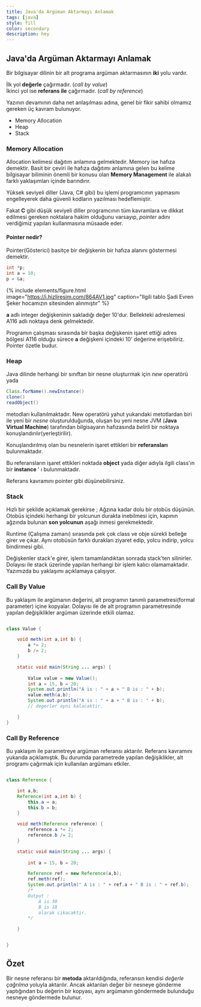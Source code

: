 ```yaml
---
title: Java'da Argüman Aktarmayı Anlamak
tags: [java]
style: fill
color: secondary
description: hey
---
```


## Java'da Argüman Aktarmayı Anlamak


Bir bilgisayar dilinin bir alt programa argüman aktarmasının **iki** yolu vardır.

İlk yol **değerle** çağırmadır. (*call by value*)\
İkinci yol ise **referans ile** çağırmadır. (*call by reference*)

Yazının devamının daha net anlaşılması adına, genel bir fikir sahibi olmamız gereken üç kavram bulunuyor. 

* Memory Allocation
* Heap
* Stack

### Memory Allocation

Allocation kelimesi dağıtım anlamına gelmektedir. Memory ise hafıza demektir. Basit bir çeviri ile hafıza dağıtımı anlamına gelen bu kelime bilgisayar biliminin önemli bir konusu olan **Memory Management** ile alakalı farklı yaklaşımları içinde barındırır.


Yüksek seviyeli diller (Java, C# gibi) bu işlemi programcının yapmasını engelleyerek daha güvenli kodların yazılması hedeflemiştir.

Fakat **C** gibi düşük seviyeli diller programcının tüm kavramlara ve dikkat edilmesi gereken noktalara hakim olduğunu varsayıp, *pointer* adını verdiğimiz yapıları kullanmasına müsaade eder.

#### Pointer nedir?

Pointer(Gösterici) basitçe bir değişkenin bir hafıza alanını göstermesi demektir.

```c
int *p;
int a = 10;
p = &a;
```

{% include elements/figure.html image="https://i.hizliresim.com/864AV1.jpg" caption="Ilgili tablo Şadi Evren Şeker hocamızın sitesinden alınmıştır" %}


**a** adlı integer değişkeninin sakladığı değer 10'dur. Bellekteki adreslemesi A116 adlı noktaya denk gelmektedir.

Programın çalışması sırasında bir başka değişkenin işaret ettiği adres bölgesi A116 olduğu sürece **a** değişkeni içindeki 10' değerine erişebiliriz. Pointer özetle budur.


### Heap

Java dilinde herhangi bir sınıftan bir nesne oluşturmak için *new* operatörü yada 
```java
Class.forName().newInstance()
clone()
readObject()
```
metodları kullanılmaktadır. New operatörü yahut yukarıdaki metotlardan biri ile yeni bir *nesne* oluşturulduğunda, oluşan bu yeni nesne JVM (**Java Virtual Machine**) tarafından bilgisayarın hafızasında *belirli* bir noktaya konuşlandırılır(yerleştirilir).

Konuşlandırılmış olan bu nesnelerin işaret ettikleri bir **referansları** bulunmaktadır.

Bu referansların işaret ettikleri noktada **object** yada diğer adıyla ilgili class'ın bir **instance** ' ı bulunmaktadır.

Referans kavramını pointer gibi düşünebilirsiniz.


### Stack

Hızlı bir şekilde açıklamak gerekirse ; Ağzına kadar dolu bir otobüs düşünün. Otobüs içindeki herhangi bir yolcunun durakta inebilmesi için, kapının ağzında bulunan **son yolcunun** aşağı inmesi gerekmektedir.

Runtime (Çalışma zamanı) sırasında pek çok class ve obje sürekli belleğe girer ve çıkar. Aynı otobüsün farklı durakları ziyaret edip, yolcu indirip, yolcu bindirmesi gibi. 

Değişkenler stack'e girer, işlem tamamlandıktan sonrada stack'ten silinirler.
Dolayısı ile stack üzerinde yapılan herhangi bir işlem kalıcı olamamaktadır. Yazımızda bu yaklaşımı açıklamaya çalışıyor.

### Call By Value

Bu yaklaşım ile argümanın değerini, alt programın tanımlı parametresi(formal parameter) içine kopyalar. Dolayısı ile de alt programın parametresinde yapılan değişiklikler argüman üzerinde etkili olamaz. 

```java

class Value {

    void meth(int a,int b) {
        a *= 2;
        b /= 2;
    }

    static void main(String ... args) {
        
        Value value = new Value();
        int a = 15, b = 20;
        System.out.println("A is : " + a + " B is : " + b);
        value.meth(a,b);
        System.out.println("A is : " + a + " B is : " + b);
        // degerler ayni kalacaktir.

    }
}

```
### Call By Reference

Bu yaklaşım ile parametreye argüman referansı aktarılır. Referans kavramını yukarıda açıklamıştık. Bu durumda parametrede yapılan değişiklikler, alt programı çağırmak için kullanılan argümanı etkiler.

```java

class Reference {

    int a,b;
    Reference(int a,int b) {
        this.a = a;
        this.b = b;
    }

    void meth(Reference reference) {
        reference.a *= 2;
        reference.b /= 2;
    }

    static void main(String ... args) {
        
        int a = 15, b = 20;

        Reference ref = new Reference(a,b);
        ref.meth(ref);
        System.out.println(" A is : " + ref.a + " B is : " + ref.b);
        /*
        Output : 
            A is 30
            B is 10
            olarak cikacaktir.
        */

    }


}


```

## Özet

Bir nesne referansı bir **metoda** aktarıldığında, referansın kendisi *değerle çağrılma* yoluyla aktarılır. Ancak aktarılan değer bir nesneye gönderme yaptığından bu değerin bir kopyası, aynı argümanın göndermede bulunduğu nesneye göndermede bulunur.
